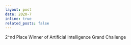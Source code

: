```yaml
---
layout: post
date: 2020-7
inline: true
related_posts: false
---
```


2^nd Place Winner of Artificial Intelligence Grand Challenge
